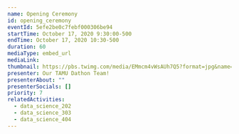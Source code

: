 ```yaml
---
name: Opening Ceremony
id: opening_ceremony
eventId: 5efe2be0c7febf000306be94
startTime: October 17, 2020 9:30:00-500
endTime: October 17, 2020 10:30-500
duration: 60
mediaType: embed_url
mediaLink:
thumbnail: https://pbs.twimg.com/media/EMmcm4vWsAUh7Q5?format=jpg&name=large
presenter: Our TAMU Dathon Team!
presenterAbout: ""
presenterSocials: []
priority: 7
relatedActivities:
  - data_science_202
  - data_science_303
  - data_science_404
---
```

